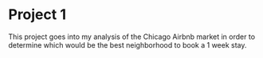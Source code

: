 # Project 1
This project goes into my analysis of the Chicago Airbnb market in order to determine which would be the best neighborhood to book a 1 week stay.
